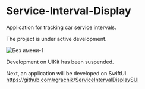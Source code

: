 # Service-Interval-Display
Application for tracking car service intervals.

The project is under active development.

![Без имени-1](https://user-images.githubusercontent.com/112074005/216267738-070862ea-47d8-42be-9b32-1f28f77f4ddb.jpg)

Development on UIKit has been suspended.

Next, an application will be developed on SwiftUI.
https://github.com/rgrachik/ServiceIntervalDisplaySUI



